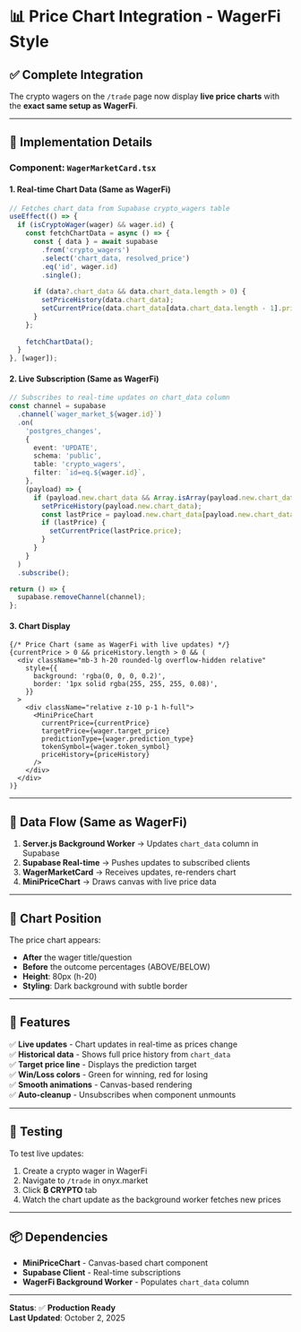 # 📊 Price Chart Integration - WagerFi Style

## ✅ Complete Integration

The crypto wagers on the `/trade` page now display **live price charts** with the **exact same setup as WagerFi**.

---

## 🎨 Implementation Details

### **Component: `WagerMarketCard.tsx`**

#### **1. Real-time Chart Data (Same as WagerFi)**
```typescript
// Fetches chart_data from Supabase crypto_wagers table
useEffect(() => {
  if (isCryptoWager(wager) && wager.id) {
    const fetchChartData = async () => {
      const { data } = await supabase
        .from('crypto_wagers')
        .select('chart_data, resolved_price')
        .eq('id', wager.id)
        .single();
      
      if (data?.chart_data && data.chart_data.length > 0) {
        setPriceHistory(data.chart_data);
        setCurrentPrice(data.chart_data[data.chart_data.length - 1].price);
      }
    };
    
    fetchChartData();
  }
}, [wager]);
```

#### **2. Live Subscription (Same as WagerFi)**
```typescript
// Subscribes to real-time updates on chart_data column
const channel = supabase
  .channel(`wager_market_${wager.id}`)
  .on(
    'postgres_changes',
    {
      event: 'UPDATE',
      schema: 'public',
      table: 'crypto_wagers',
      filter: `id=eq.${wager.id}`,
    },
    (payload) => {
      if (payload.new.chart_data && Array.isArray(payload.new.chart_data)) {
        setPriceHistory(payload.new.chart_data);
        const lastPrice = payload.new.chart_data[payload.new.chart_data.length - 1];
        if (lastPrice) {
          setCurrentPrice(lastPrice.price);
        }
      }
    }
  )
  .subscribe();

return () => {
  supabase.removeChannel(channel);
};
```

#### **3. Chart Display**
```tsx
{/* Price Chart (same as WagerFi with live updates) */}
{currentPrice > 0 && priceHistory.length > 0 && (
  <div className="mb-3 h-20 rounded-lg overflow-hidden relative"
    style={{
      background: 'rgba(0, 0, 0, 0.2)',
      border: '1px solid rgba(255, 255, 255, 0.08)',
    }}
  >
    <div className="relative z-10 p-1 h-full">
      <MiniPriceChart
        currentPrice={currentPrice}
        targetPrice={wager.target_price}
        predictionType={wager.prediction_type}
        tokenSymbol={wager.token_symbol}
        priceHistory={priceHistory}
      />
    </div>
  </div>
)}
```

---

## 🔄 Data Flow (Same as WagerFi)

1. **Server.js Background Worker** → Updates `chart_data` column in Supabase
2. **Supabase Real-time** → Pushes updates to subscribed clients
3. **WagerMarketCard** → Receives updates, re-renders chart
4. **MiniPriceChart** → Draws canvas with live price data

---

## 📍 Chart Position

The price chart appears:
- **After** the wager title/question
- **Before** the outcome percentages (ABOVE/BELOW)
- **Height**: 80px (h-20)
- **Styling**: Dark background with subtle border

---

## 🎯 Features

✅ **Live updates** - Chart updates in real-time as prices change  
✅ **Historical data** - Shows full price history from `chart_data`  
✅ **Target price line** - Displays the prediction target  
✅ **Win/Loss colors** - Green for winning, red for losing  
✅ **Smooth animations** - Canvas-based rendering  
✅ **Auto-cleanup** - Unsubscribes when component unmounts  

---

## 🧪 Testing

To test live updates:
1. Create a crypto wager in WagerFi
2. Navigate to `/trade` in onyx.market
3. Click **₿ CRYPTO** tab
4. Watch the chart update as the background worker fetches new prices

---

## 📦 Dependencies

- **MiniPriceChart** - Canvas-based chart component
- **Supabase Client** - Real-time subscriptions
- **WagerFi Background Worker** - Populates `chart_data` column

---

**Status**: ✅ **Production Ready**  
**Last Updated**: October 2, 2025

